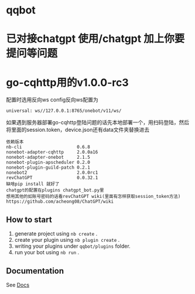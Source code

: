 # qqbot
# 已对接chatgpt 使用/chatgpt 加上你要提问等问题
# go-cqhttp用的v1.0.0-rc3
配置时选用反向ws
config反向ws配置为
```
universal: ws//127.0.0.1:8765/onebot/v11/ws/
```
如果遇到服务器部署go-cqhttp登陆问题的话先本地部署一个，用扫码登陆，然后将里面的session.token，device.json还有data文件夹替换进去
```
依赖版本
nb-cli                     0.6.8
nonebot-adapter-cqhttp     2.0.0a16
nonebot-adapter-onebot     2.1.5
nonebot-plugin-apscheduler 0.2.0
nonebot-plugin-guild-patch 0.2.1
nonebot2                   2.0.0rc1
revChatGPT                 0.0.32.1
缺啥pip install 就好了
chatgpt的配置在plugins chatgpt_bot.py里
想用其他的如账号密码的话看revChatGPT wiki(里面有怎样获取session_token方法)
https://github.com/acheong08/ChatGPT/wiki
```
## How to start

1. generate project using `nb create` .
2. create your plugin using `nb plugin create` .
3. writing your plugins under `qqbot/plugins` folder.
4. run your bot using `nb run` .

## Documentation

See [Docs](https://v2.nonebot.dev/)
